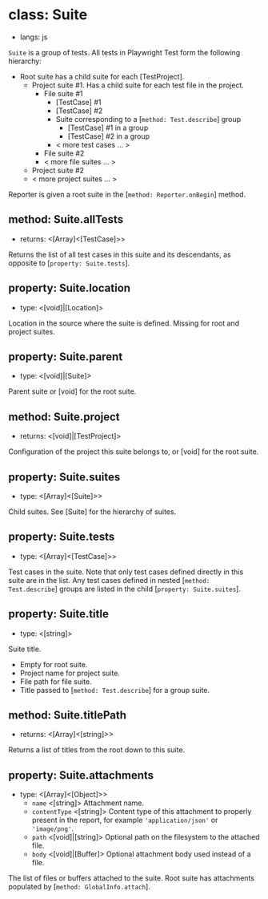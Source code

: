 # class: Suite
* langs: js

`Suite` is a group of tests. All tests in Playwright Test form the following hierarchy:

* Root suite has a child suite for each [TestProject].
  * Project suite #1. Has a child suite for each test file in the project.
    * File suite #1
      * [TestCase] #1
      * [TestCase] #2
      * Suite corresponding to a [`method: Test.describe`] group
        * [TestCase] #1 in a group
        * [TestCase] #2 in a group
      * < more test cases ... >
    * File suite #2
    * < more file suites ... >
  * Project suite #2
  * < more project suites ... >

Reporter is given a root suite in the [`method: Reporter.onBegin`] method.

## method: Suite.allTests
- returns: <[Array]<[TestCase]>>

Returns the list of all test cases in this suite and its descendants, as opposite to [`property: Suite.tests`].

## property: Suite.location
- type: <[void]|[Location]>

Location in the source where the suite is defined. Missing for root and project suites.

## property: Suite.parent
- type: <[void]|[Suite]>

Parent suite or [void] for the root suite.

## method: Suite.project
- returns: <[void]|[TestProject]>

Configuration of the project this suite belongs to, or [void] for the root suite.

## property: Suite.suites
- type: <[Array]<[Suite]>>

Child suites. See [Suite] for the hierarchy of suites.

## property: Suite.tests
- type: <[Array]<[TestCase]>>

Test cases in the suite. Note that only test cases defined directly in this suite are in the list. Any test cases defined in nested [`method: Test.describe`] groups are listed
in the child [`property: Suite.suites`].

## property: Suite.title
- type: <[string]>

Suite title.
* Empty for root suite.
* Project name for project suite.
* File path for file suite.
* Title passed to [`method: Test.describe`] for a group suite.

## method: Suite.titlePath
- returns: <[Array]<[string]>>

Returns a list of titles from the root down to this suite.

## property: Suite.attachments
- type: <[Array]<[Object]>>
  - `name` <[string]> Attachment name.
  - `contentType` <[string]> Content type of this attachment to properly present in the report, for example `'application/json'` or `'image/png'`.
  - `path` <[void]|[string]> Optional path on the filesystem to the attached file.
  - `body` <[void]|[Buffer]> Optional attachment body used instead of a file.

The list of files or buffers attached to the suite. Root suite has attachments populated by [`method: GlobalInfo.attach`].
